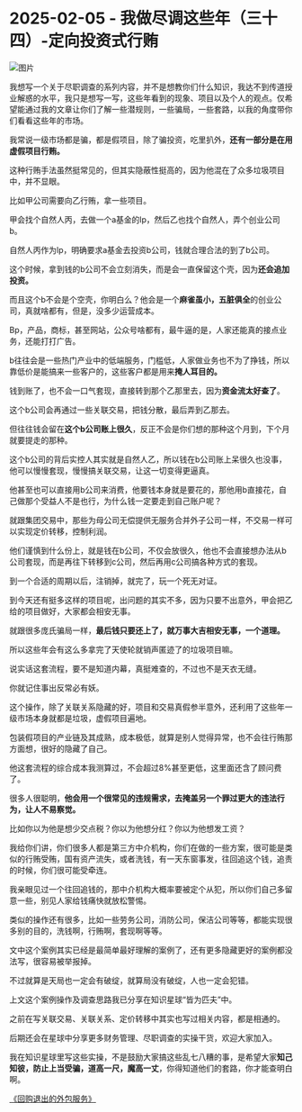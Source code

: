 # 2025-02-05 - 我做尽调这些年（三十四）-定向投资式行贿

![图片](https://mmbiz.qpic.cn/mmbiz_jpg/JTrAVGgvYRHnq3zHVoD8FRd5CoiaPUfwoN8QgDkKnvFyCTCsaDtUKBezCp4ayDIic3IOiacTPmaTXZXtwam5PicV7A/640?wx_fmt=jpeg&from=appmsg&tp=webp&wxfrom=5&wx_lazy=1)

我想写一个关于尽职调查的系列内容，并不是想教你们什么知识，我达不到传道授业解惑的水平，我只是想写一写，这些年看到的现象、项目以及个人的观点。仅希望能通过我的文章让你们了解一些潜规则，一些骗局，一些套路，以我的角度带你们看看这些年的市场。

我常说一级市场都是骗，都是假项目，除了骗投资，吃里扒外，**还有一部分是在用虚假项目行贿。**

这种行贿手法虽然挺常见的，但其实隐蔽性挺高的，因为他混在了众多垃圾项目中，并不显眼。

比如甲公司需要向乙行贿，拿一些项目。

甲会找个自然人丙，去做一个a基金的lp，然后乙也找个自然人，弄个创业公司b。

自然人丙作为lp，明确要求a基金去投资b公司，钱就合理合法的到了b公司。

这个时候，拿到钱的b公司不会立刻消失，而是会一直保留这个壳，因为**还会追加投资。**

而且这个b不会是个空壳，你明白么？他会是一个**麻雀虽小，五脏俱全**的创业公司，真就啥都有，但是，没多少运营成本。

Bp，产品，商标，甚至网站，公众号啥都有，最牛逼的是，人家还能真的接点业务，还能打打广告。

b往往会是一些热门产业中的低端服务，门槛低，人家做业务也不为了挣钱，所以靠低价是能搞来一些客户的，这些客户都是用来**掩人耳目的。**

钱到账了，也不会一口气套现，直接转到那个乙那里去，因为**资金流太好查了**。

这个b公司会再通过一些关联交易，把钱分散，最后弄到乙那去。

但往往钱会留在**这个b公司账上很久**，反正不会是你们想的那种这个月到，下个月就要提走的那种。

这个b公司的背后实控人其实就是自然人乙，所以钱在b公司账上呆很久也没事，他可以慢慢套现，慢慢搞关联交易，让这一切变得更逼真。

他甚至也可以直接用b公司来消费，他要钱本身就是要花的，那他用b直接花，自己做那个受益人不是也行，为什么钱一定要走到自己账户呢？

就跟集团交易中，那些为母公司无偿提供无服务合并外子公司一样，不交易一样可以实现定价转移，控制利润。

他们谨慎到什么份上，就是钱在b公司，不仅会放很久，他也不会直接想办法从b公司套现，而是再往下转移到c公司，然后再用c公司搞各种方式的套现。

到一个合适的周期以后，注销掉，就完了，玩一个死无对证。

到今天还有挺多这样的项目呢，出问题的其实不多，因为只要不出意外，甲会把乙给的项目做好，大家都会相安无事。

就跟很多庞氏骗局一样，**最后钱只要还上了，就万事大吉相安无事，一个道理。**

所以这些年会有这么多拿完了天使轮就销声匿迹了的垃圾项目嘛。

说实话这套流程，要不是知道内幕，真挺难查的，不过也不是天衣无缝。

你就记住事出反常必有妖。

这个操作，除了关联关系隐藏的好，项目和交易真假参半意外，还利用了这些年一级市场本身就都是垃圾，虚假项目遍地。

包装假项目的产业链及其成熟，成本极低，就算是别人觉得异常，也不会往行贿那方面想，很好的隐藏了自己。

他这套流程的综合成本我测算过，不会超过8%甚至更低，这里面还含了顾问费了。

很多人很聪明，**他会用一个很常见的违规需求，去掩盖另一个罪过更大的违法行为，让人不易察觉。**

比如你以为他是想少交点税？你以为他想分红？你以为他想发工资？

我给你们讲，你们很多人都是第三方中介机构，你们在做的一些方案，很可能是类似的行贿受贿，国有资产流失，或者洗钱，有一天东窗事发，往回追这个钱，追责的时候，你们很可能受牵连。

我亲眼见过一个往回追钱的，那中介机构大概率要被定个从犯，所以你们自己多留意一些，别见人家给钱痛快就放松警惕。

类似的操作还有很多，比如一些劳务公司，消防公司，保洁公司等等，都能实现很多别的目的，洗钱啊，行贿啊，套现啊等等。

文中这个案例其实已经是最简单最好理解的案例了，还有更多隐藏更好的案例都没法写，很容易被举报掉。

不过就算是天局也一定会有破绽，就算局没有破绽，人也一定会犯错。

上文这个案例操作及调查思路我已分享在知识星球“皆为匹夫”中。

之前在写关联交易、关联关系、定价转移中其实也写过相关内容，都是相通的。

后期还会在星球中分享更多财务管理、尽职调查的实操干货，欢迎大家加入。

我在知识星球里写这些实操，不是鼓励大家搞这些乱七八糟的事，是希望大家**知己知彼，防止上当受骗，道高一尺，魔高一丈**，你得知道他们的套路，你才能查明白啊。

[《回购退出的外包服务》](https://mp.weixin.qq.com/s?__biz=MzUyNTI2NTY0MQ==&mid=2247489699&idx=1&sn=0d646cd16cf19561cdf3bbcff82edbab&scene=21#wechat_redirect)